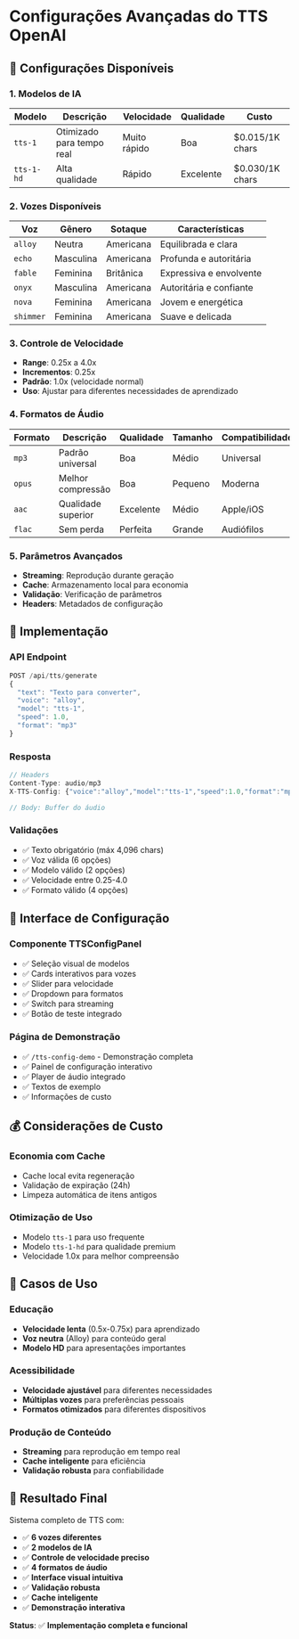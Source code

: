 # Configurações Avançadas do TTS OpenAI

## 🎯 Configurações Disponíveis

### 1. **Modelos de IA**
| Modelo | Descrição | Velocidade | Qualidade | Custo |
|--------|-----------|------------|-----------|-------|
| `tts-1` | Otimizado para tempo real | Muito rápido | Boa | $0.015/1K chars |
| `tts-1-hd` | Alta qualidade | Rápido | Excelente | $0.030/1K chars |

### 2. **Vozes Disponíveis**
| Voz | Gênero | Sotaque | Características |
|-----|--------|---------|-----------------|
| `alloy` | Neutra | Americana | Equilibrada e clara |
| `echo` | Masculina | Americana | Profunda e autoritária |
| `fable` | Feminina | Britânica | Expressiva e envolvente |
| `onyx` | Masculina | Americana | Autoritária e confiante |
| `nova` | Feminina | Americana | Jovem e energética |
| `shimmer` | Feminina | Americana | Suave e delicada |

### 3. **Controle de Velocidade**
- **Range**: 0.25x a 4.0x
- **Incrementos**: 0.25x
- **Padrão**: 1.0x (velocidade normal)
- **Uso**: Ajustar para diferentes necessidades de aprendizado

### 4. **Formatos de Áudio**
| Formato | Descrição | Qualidade | Tamanho | Compatibilidade |
|---------|-----------|-----------|---------|-----------------|
| `mp3` | Padrão universal | Boa | Médio | Universal |
| `opus` | Melhor compressão | Boa | Pequeno | Moderna |
| `aac` | Qualidade superior | Excelente | Médio | Apple/iOS |
| `flac` | Sem perda | Perfeita | Grande | Audiófilos |

### 5. **Parâmetros Avançados**
- **Streaming**: Reprodução durante geração
- **Cache**: Armazenamento local para economia
- **Validação**: Verificação de parâmetros
- **Headers**: Metadados de configuração

## 🔧 Implementação

### **API Endpoint**
```typescript
POST /api/tts/generate
{
  "text": "Texto para converter",
  "voice": "alloy",
  "model": "tts-1",
  "speed": 1.0,
  "format": "mp3"
}
```

### **Resposta**
```typescript
// Headers
Content-Type: audio/mp3
X-TTS-Config: {"voice":"alloy","model":"tts-1","speed":1.0,"format":"mp3"}

// Body: Buffer do áudio
```

### **Validações**
- ✅ Texto obrigatório (máx 4,096 chars)
- ✅ Voz válida (6 opções)
- ✅ Modelo válido (2 opções)
- ✅ Velocidade entre 0.25-4.0
- ✅ Formato válido (4 opções)

## 🎨 Interface de Configuração

### **Componente TTSConfigPanel**
- ✅ Seleção visual de modelos
- ✅ Cards interativos para vozes
- ✅ Slider para velocidade
- ✅ Dropdown para formatos
- ✅ Switch para streaming
- ✅ Botão de teste integrado

### **Página de Demonstração**
- ✅ `/tts-config-demo` - Demonstração completa
- ✅ Painel de configuração interativo
- ✅ Player de áudio integrado
- ✅ Textos de exemplo
- ✅ Informações de custo

## 💰 Considerações de Custo

### **Economia com Cache**
- Cache local evita regeneração
- Validação de expiração (24h)
- Limpeza automática de itens antigos

### **Otimização de Uso**
- Modelo `tts-1` para uso frequente
- Modelo `tts-1-hd` para qualidade premium
- Velocidade 1.0x para melhor compreensão

## 🚀 Casos de Uso

### **Educação**
- **Velocidade lenta** (0.5x-0.75x) para aprendizado
- **Voz neutra** (Alloy) para conteúdo geral
- **Modelo HD** para apresentações importantes

### **Acessibilidade**
- **Velocidade ajustável** para diferentes necessidades
- **Múltiplas vozes** para preferências pessoais
- **Formatos otimizados** para diferentes dispositivos

### **Produção de Conteúdo**
- **Streaming** para reprodução em tempo real
- **Cache inteligente** para eficiência
- **Validação robusta** para confiabilidade

## 🎯 Resultado Final

Sistema completo de TTS com:
- ✅ **6 vozes diferentes**
- ✅ **2 modelos de IA**
- ✅ **Controle de velocidade preciso**
- ✅ **4 formatos de áudio**
- ✅ **Interface visual intuitiva**
- ✅ **Validação robusta**
- ✅ **Cache inteligente**
- ✅ **Demonstração interativa**

**Status**: ✅ **Implementação completa e funcional**
